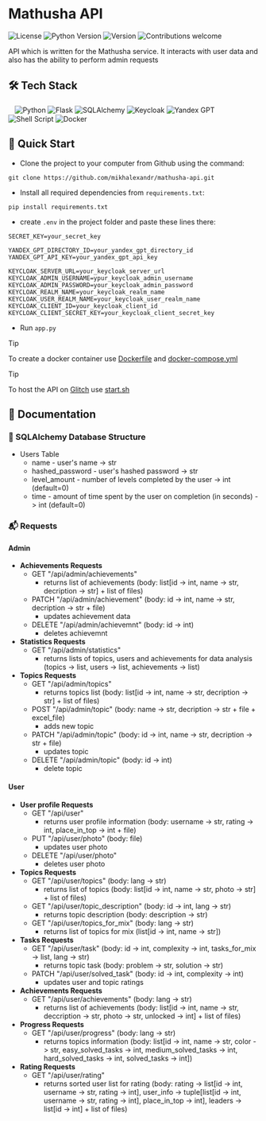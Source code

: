 # Mathusha API

![License](https://img.shields.io/github/license/dmhd6219/sdamgia-solver)
![Python Version](https://img.shields.io/badge/python-3.6%2B-blue)
![Version](https://img.shields.io/badge/version-1.0-green)
![Contributions welcome](https://img.shields.io/badge/contributions-welcome-brightgreen.svg)

API which is written for the Mathusha service. It interacts with user data and also has the ability to perform admin requests

## 🛠️ Tech Stack
ㅤ![Python](https://img.shields.io/badge/python-3670A0?style=for-the-badge&logo=python&logoColor=ffdd54)
![Flask](https://img.shields.io/badge/flask-%23000.svg?style=for-the-badge&logo=flask&logoColor=white)
![SQLAlchemy](https://img.shields.io/badge/sqlalchemy-4479A1.svg?style=for-the-badge&logo=mysql&logoColor=white)
![Keycloak](https://img.shields.io/badge/keycloak-5277C3.svg?style=for-the-badge)
![Yandex GPT](https://img.shields.io/badge/yandex_gpt-FF0000?style=for-the-badge)
![Shell Script](https://img.shields.io/badge/shell_script-%23121011.svg?style=for-the-badge&logo=gnu-bash&logoColor=white)
![Docker](https://img.shields.io/badge/docker-%230db7ed.svg?style=for-the-badge&logo=docker&logoColor=white)

## 🎯 Quick Start
* Clone the project to your computer from Github using the command:
```
git clone https://github.com/mikhalexandr/mathusha-api.git
```

* Install all required dependencies from `requirements.txt`:
```
pip install requirements.txt
```

* create `.env` in the project folder and paste these lines there:
```env
SECRET_KEY=your_secret_key

YANDEX_GPT_DIRECTORY_ID=your_yandex_gpt_directory_id
YANDEX_GPT_API_KEY=your_yandex_gpt_api_key

KEYCLOAK_SERVER_URL=your_keycloak_server_url
KEYCLOAK_ADMIN_USERNAME=ypur_keycloak_admin_username
KEYCLOAK_ADMIN_PASSWORD=your_keycloak_admin_password
KEYCLOAK_REALM_NAME=your_keycloak_realm_name
KEYCLOAK_USER_REALM_NAME=your_keycloak_user_realm_name
KEYCLOAK_CLIENT_ID=your_keycloak_client_id
KEYCLOAK_CLIENT_SECRET_KEY=your_keycloak_client_secret_key
```

* Run `app.py`

> [!TIP]
> To create a docker container use [Dockerfile](https://github.com/mikhalexandr/mathusha-api/blob/main/Dockerfile) and [docker-compose.yml](https://github.com/mikhalexandr/mathusha-api/blob/main/docker-compose.yml)

> [!TIP]
> To host the API on [Glitch](https://glitch.com/) use [start.sh](https://github.com/mikhalexandr/mathusha-api/blob/main/start.sh)
 
## 📝 Documentation
### 🧩 SQLAlchemy Database Structure
* Users Table
  - name - user's name -> str
  - hashed_password - user's hashed password -> str
  - level_amount - number of levels completed by the user -> int (default=0)
  - time - amount of time spent by the user on completion (in seconds) -> int (default=0)
 
### 📬 Requests
#### Admin
* **Achievements Requests**
  - GET "/api/admin/achievements" 
    + returns list of achievements (body: list[id -> int, name -> str, decription -> str] + list of files)
  - PATCH "/api/admin/achievement" (body: id -> int, name -> str, decription -> str + file)
    + updates achievement data
  - DELETE "/api/admin/achievemnt" (body: id -> int)
    + deletes achievemnt
* **Statistics Requests**
  - GET "/api/admin/statistics"
    + returns lists of topics, users and achievements for data analysis (topics -> list, users -> list, achievements -> list)
* **Topics Requests**
  - GET "/api/admin/topics"
    + returns topics list (body: list[id -> int, name -> str, decription -> str] + list of files)
  - POST "/api/admin/topic" (body: name -> str, decription -> str + file + excel_file)
    + adds new topic
  - PATCH "/api/admin/topic" (body: id -> int, name -> str, decription -> str + file)
    + updates topic
  - DELETE "/api/admin/topic" (body: id -> int)
    + delete topic
#### User
* **User profile Requests**
  - GET "/api/user"
    + returns user profile information (body: username -> str, rating -> int, place_in_top -> int + file)
  - PUT "/api/user/photo" (body: file)
    + updates user photo
  - DELETE "/api/user/photo"
    + deletes user photo
* **Topics Requests**
  - GET "/api/user/topics" (body: lang -> str)
    + returns list of topics (body: list[id -> int, name -> str, photo -> str] + list of files)
  - GET "/api/user/topic_description" (body: id -> int, lang -> str)
    + returns topic description (body: description -> str)
  - GET "/api/user/topics_for_mix" (body: lang -> str)
    + returns list of topics for mix (list[id -> int, name -> str])
* **Tasks Requests**
  - GET "/api/user/task" (body: id -> int, complexity -> int, tasks_for_mix -> list, lang -> str)
    + returns topic task (body: problem -> str, solution -> str)
  - PATCH "/api/user/solved_task" (body: id -> int, complexity -> int)
    + updates user and topic ratings
* **Achievements Requests**
  - GET "/api/user/achievements" (body: lang -> str)
    + returns list of achievements (body: list[id -> int, name -> str, deccription -> str, photo -> str, unlocked -> int] + list of files)
* **Progress Requests**
  - GET "/api/user/progress" (body: lang -> str)
    + returns topics information (body: list[id -> int, name -> str, color -> str, easy_solved_tasks -> int, medium_solved_tasks -> int, hard_solved_tasks -> int, solved_tasks -> int])
* **Rating Requests**
  - GET "/api/user/rating"
    + returns sorted user list for rating (body: rating -> list[id -> int, username -> str, rating -> int], user_info -> tuple[list[id -> int, username -> str, rating -> int], place_in_top -> int], leaders -> list[id -> int] + list of files)
